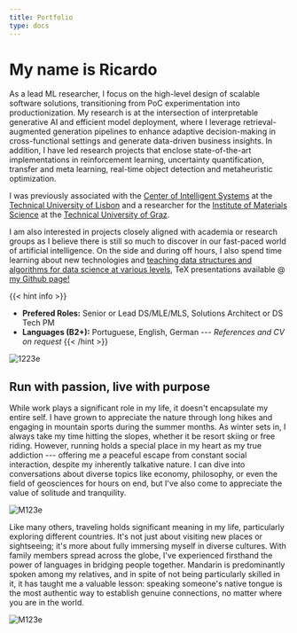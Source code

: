 ```yaml
---
title: Portfolio
type: docs
---
```


# **My name is Ricardo**

As a lead ML researcher, I focus on the high-level design of scalable software solutions, transitioning from PoC experimentation into productionization. My research is at the intersection of interpretable generative AI and efficient model deployment, where I leverage retrieval-augmented generation pipelines to enhance adaptive decision-making in cross-functional settings and generate data-driven business insights. In addition, I have led research projects that enclose state-of-the-art implementations in reinforcement learning, uncertainty quantification, transfer and meta learning, real-time object detection and metaheuristic optimization.

I was previously associated with the [Center of Intelligent Systems](https://csi.idmec.tecnico.ulisboa.pt/) at the [Technical University of Lisbon](https://tecnico.ulisboa.pt/en/) and a researcher for the [Institute of Materials Science](https://www.tugraz.at/institute/imat/home) at the [Technical University of Graz](https://www.tugraz.at/en/home). 

I am also interested in projects closely aligned with academia or research groups as I believe there is still so much to discover in our fast-paced world of artificial intelligence. On the side and during off hours, I also spend time learning about new technologies and [teaching data structures and algorithms for data science at various levels](https://ricardochin.com/docs/lectures/), TeX presentations available @ [my Github page!](https://github.com/roaked/programming-lectures)

{{< hint info >}}
- **Prefered Roles:** Senior or Lead DS/MLE/MLS, Solutions Architect or DS Tech PM
- **Languages (B2+):** Portuguese, English, German --- *References and CV on request*
{{< /hint >}}

![1223e](https://live.staticflickr.com/65535/53508758200_1562f1d34e_c.jpg)

## **Run with passion, live with purpose**

While work plays a significant role in my life, it doesn't encapsulate my entire self. I have grown to appreciate the nature through long hikes and engaging in mountain sports during the summer months. As winter sets in, I always take my time hitting the slopes, whether it be resort skiing or free riding. However, running holds a special place in my heart as my true addiction --- offering me a peaceful escape from constant social interaction, despite my inherently talkative nature. I can dive into conversations about diverse topics like economy, philosophy, or even the field of geosciences for hours on end, but I've also come to appreciate the value of solitude and tranquility.

![M123e](https://live.staticflickr.com/65535/53343069030_6d4e5837cd_c.jpg)

Like many others, traveling holds significant meaning in my life, particularly exploring different countries.  It's not just about visiting new places or sightseeing; it's more about fully immersing myself in diverse cultures. With family members spread across the globe, I've experienced firsthand the power of languages in bridging people together. Mandarin is predominantly spoken among my relatives, and in spite of not being particularly skilled in it, it has taught me a valuable lesson: speaking someone's native tongue is the most authentic way to establish genuine connections, no matter where you are in the world.

![M123e](https://live.staticflickr.com/65535/53747266535_c73e895dee_c.jpg)


